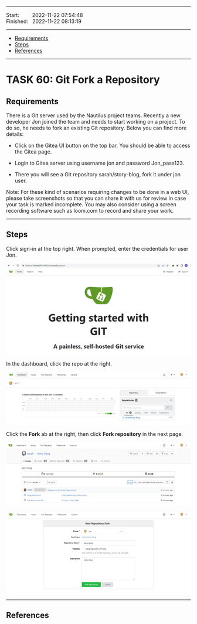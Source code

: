 
------------------------------

Start: &nbsp;&nbsp;&nbsp;&nbsp;&nbsp;&nbsp;&nbsp;&nbsp;2022-11-22 07:54:48  
Finished: &nbsp;&nbsp;2022-11-22 08:13:19

------------------------------

- [Requirements](#requirements)
- [Steps](#steps)
- [References](#references)

------------------------------

# TASK 60: Git Fork a Repository

## Requirements

There is a Git server used by the Nautilus project teams. Recently a new developer Jon joined the team and needs to start working on a project. To do so, he needs to fork an existing Git repository. Below you can find more details:

- Click on the Gitea UI button on the top bar. You should be able to access the Gitea page.

- Login to Gitea server using username jon and password Jon_pass123.

- There you will see a Git repository sarah/story-blog, fork it under jon user.

Note: For these kind of scenarios requiring changes to be done in a web UI, please take screenshots so that you can share it with us for review in case your task is marked incomplete. You may also consider using a screen recording software such as loom.com to record and share your work.

------------------------------

## Steps

Click sign-in at the top right. When prompted, enter the credentials for user Jon.

![](../Images/task60-1.png)  


In the dashboard, click the repo at the right.

![](../Images/task60-2.png)  

Click the **Fork** ab at the right, then click **Fork repository** in the next page.

![](../Images/task60-3.png)  

![](../Images/task60-4.png)  


------------------------------

## References